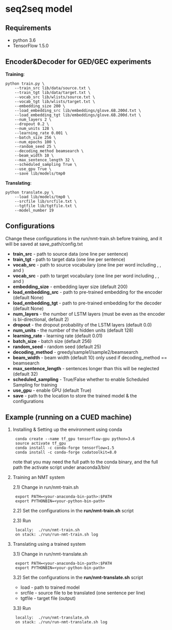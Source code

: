 
seq2seq model
=====================================================
Requirements
--------------------------------------
- python 3.6
- TensorFlow 1.5.0

Encoder&Decoder for GED/GEC experiments
--------------------------------------
**Training**:

    python train.py \
        --train_src lib/data/source.txt \
        --train_tgt lib/data/target.txt \
        --vocab_src lib/wlists/source.txt \
        --vocab_tgt lib/wlists/target.txt \
        --embedding_size 200 \
        --load_embedding_src lib/embeddings/glove.6B.200d.txt \
        --load_embedding_tgt lib/embeddings/glove.6B.200d.txt \
        --num_layers 2 \
        --dropout 0.2 \
        --num_units 128 \
        --learning_rate 0.001 \
        --batch_size 256 \
        --num_epochs 100 \
        --random_seed 25 \
        --decoding_method beamsearch \
        --beam_width 10 \
        --max_sentence_length 32 \
        --scheduled_sampling True \
        --use_gpu True \
        --save lib/models/tmp0

**Translating**:

    python translate.py \
        --load lib/models/tmp0 \
        --srcfile lib/srcfile.txt \ 
        --tgtfile lib/tgtfile.txt \ 
        --model_number 19
        
Configurations
--------------------------------------
Change these configurations in the run/nmt-train.sh before training, and it will be saved at save_path/config.txt
- **train_src** - path to source data (one line per sentence)
- **train_tgt** - path to target data (one line per sentence)
- **vocab_src** - path to source vocabulary (one line per word including <go>, <unk>, and </s>)
- **vocab_src** - path to target vocabulary (one line per word including <go>, <unk>, and </s>)
- **embedding_size** - embedding layer size (default 200)
- **load_embedding_src** - path to pre-trained embedding for the encoder (default None)
- **load_embedding_tgt** - path to pre-trained embedding for the decoder (default None)
- **num_layers** - the number of LSTM layers (must be even as the encoder is bi-directional, default 2)
- **dropout** - the dropout probability of the LSTM layers (default 0.0)
- **num_units** - the number of the hidden units (default 128)
- **learning_rate** - learning rate (default 0.01)
- **batch_size** - batch size (default 256)
- **random_seed** - random seed (default 25)
- **decoding_method** - greedy/sample1/sample2/beamsearch
- **beam_width** - beam width (default 10) only used if decoding_method == beamsearch
- **max_sentence_length** - sentences longer than this will be neglected (default 32)
- **scheduled_sampling** - True/False whether to enable Scheduled Sampling for training
- **use_gpu** - enable GPU (default True)
- **save** - path to the location to store the trained model & the configurations
        
Example (running on a CUED machine)
--------------------------------------
1. Installing & Setting up the environment using conda 

        conda create --name tf_gpu tensorflow-gpu python=3.6
        source activate tf_gpu
        conda install -c conda-forge tensorflow=1.5
        conda install -c conda-forge cudatoolkit=8.0
        
    note that you may need the full path to the conda binary, and the full path the activate script under anaconda3/bin/
    
2. Training an NMT system

    2.1) Change in run/nmt-train.sh
    
        export PATH=<your-anaconda-bin-path>:$PATH
        export PYTHONBIN=<your-python-bin-path>
    
    2.2) Set the configurations in the **run/nmt-train.sh** script
    
    2.3) Run
    
        locally:  ./run/nmt-train.sh
        on stack: ./run/run-nmt-train.sh log
    
3. Translating using a trained system

    3.1) Change in run/nmt-translate.sh
    
        export PATH=<your-anaconda-bin-path>:$PATH
        export PYTHONBIN=<your-python-bin-path>
            
    3.2) Set the configurations in the **run/nmt-translate.sh** script
    
    - load - path to trained model
    - srcfile - source file to be translated (one sentence per line)
    - tgtfile - target file (output)

    3.3) Run
    
        locally:  ./run/nmt-translate.sh
        on stack: ./run/run-nmt-translate.sh log        
  


